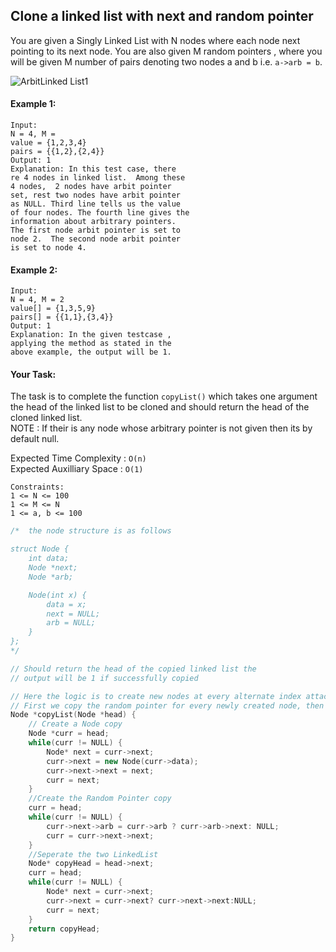 ## Clone a linked list with next and random pointer

You are given a Singly Linked List with N nodes where each node next pointing to its next node. You are also given M random pointers , where you will be given M number of pairs denoting two nodes a and b i.e. `a->arb = b`.

![ArbitLinked List1](https://contribute.geeksforgeeks.org/wp-content/uploads/clone.jpg)

#### Example 1:

```
Input:
N = 4, M =
value = {1,2,3,4}
pairs = {{1,2},{2,4}}
Output: 1
Explanation: In this test case, there
re 4 nodes in linked list.  Among these
4 nodes,  2 nodes have arbit pointer
set, rest two nodes have arbit pointer
as NULL. Third line tells us the value
of four nodes. The fourth line gives the
information about arbitrary pointers.
The first node arbit pointer is set to
node 2.  The second node arbit pointer
is set to node 4.
```

#### Example 2:

```
Input:
N = 4, M = 2
value[] = {1,3,5,9}
pairs[] = {{1,1},{3,4}}
Output: 1
Explanation: In the given testcase ,
applying the method as stated in the
above example, the output will be 1.
```

#### Your Task:

The task is to complete the function `copyList()` which takes one argument the head of the linked list to be cloned and should return the head of the cloned linked list.  
NOTE : If their is any node whose arbitrary pointer is not given then its by default null.

Expected Time Complexity : `O(n)`  
Expected Auxilliary Space : `O(1)`

```
Constraints:
1 <= N <= 100
1 <= M <= N
1 <= a, b <= 100
```

```c++
/*  the node structure is as follows

struct Node {
    int data;
    Node *next;
    Node *arb;

    Node(int x) {
        data = x;
        next = NULL;
        arb = NULL;
    }
};
*/

// Should return the head of the copied linked list the
// output will be 1 if successfully copied

// Here the logic is to create new nodes at every alternate index attached too the original linkedlist
// First we copy the random pointer for every newly created node, then we seperate the new LL from old
Node *copyList(Node *head) {
    // Create a Node copy
    Node *curr = head;
    while(curr != NULL) {
        Node* next = curr->next;
        curr->next = new Node(curr->data);
        curr->next->next = next;
        curr = next;
    }
    //Create the Random Pointer copy
    curr = head;
    while(curr != NULL) {
        curr->next->arb = curr->arb ? curr->arb->next: NULL;
        curr = curr->next->next;
    }
    //Seperate the two LinkedList
    Node* copyHead = head->next;
    curr = head;
    while(curr != NULL) {
        Node* next = curr->next;
        curr->next = curr->next? curr->next->next:NULL;
        curr = next;
    }
    return copyHead;
}
```
